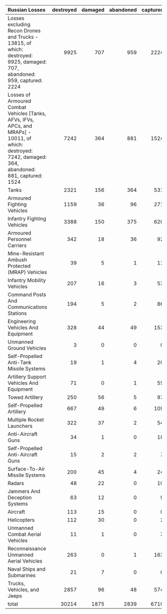 | Russian Losses                                                                                                                                           |   destroyed |   damaged |   abandoned |   captured |   total |
|:---------------------------------------------------------------------------------------------------------------------------------------------------------|------------:|----------:|------------:|-----------:|--------:|
| Losses excluding Recon Drones and Trucks - 13815, of which: destroyed: 9925, damaged: 707, abandoned: 959, captured: 2224                                |        9925 |       707 |         959 |       2224 |   13815 |
| Losses of Armoured Combat Vehicles [Tanks, AFVs, IFVs, APCs, and MRAPs] - 10011, of which: destroyed: 7242, damaged: 364, abandoned: 881, captured: 1524 |        7242 |       364 |         881 |       1524 |   10011 |
| Tanks                                                                                                                                                    |        2321 |       156 |         364 |        531 |    3372 |
| Armoured Fighting Vehicles                                                                                                                               |        1159 |        36 |          96 |        271 |    1562 |
| Infantry Fighting Vehicles                                                                                                                               |        3388 |       150 |         375 |        620 |    4533 |
| Armoured Personnel Carriers                                                                                                                              |         342 |        18 |          36 |         92 |     488 |
| Mine-Resistant Ambush Protected  (MRAP) Vehicles                                                                                                         |          39 |         5 |           1 |         11 |      56 |
| Infantry Mobility Vehicles                                                                                                                               |         207 |        16 |           3 |         53 |     279 |
| Command Posts And Communications Stations                                                                                                                |         194 |         5 |           2 |         86 |     287 |
| Engineering Vehicles And Equipment                                                                                                                       |         328 |        44 |          49 |        153 |     574 |
| Unmanned Ground Vehicles                                                                                                                                 |           3 |         0 |           0 |          0 |       3 |
| Self-Propelled Anti-Tank Missile Systems                                                                                                                 |          19 |         1 |           4 |         20 |      44 |
| Artillery Support Vehicles And Equipment                                                                                                                 |          71 |         0 |           1 |         55 |     127 |
| Towed Artillery                                                                                                                                          |         250 |        56 |           5 |         97 |     408 |
| Self-Propelled Artillery                                                                                                                                 |         667 |        49 |           6 |        109 |     831 |
| Multiple Rocket Launchers                                                                                                                                |         322 |        37 |           2 |         54 |     415 |
| Anti-Aircraft Guns                                                                                                                                       |          34 |         1 |           0 |         18 |      53 |
| Self-Propelled Anti-Aircraft Guns                                                                                                                        |          15 |         2 |           2 |          7 |      26 |
| Surface-To-Air Missile Systems                                                                                                                           |         200 |        45 |           4 |         24 |     273 |
| Radars                                                                                                                                                   |          48 |        22 |           0 |         10 |      80 |
| Jammers And Deception Systems                                                                                                                            |          63 |        12 |           0 |          9 |      84 |
| Aircraft                                                                                                                                                 |         113 |        15 |           0 |          0 |     128 |
| Helicopters                                                                                                                                              |         112 |        30 |           0 |          2 |     144 |
| Unmanned Combat Aerial Vehicles                                                                                                                          |          11 |         1 |           0 |          3 |      15 |
| Reconnaissance Unmanned Aerial Vehicles                                                                                                                  |         263 |         0 |           1 |        163 |     427 |
| Naval Ships and Submarines                                                                                                                               |          21 |         7 |           0 |          0 |      28 |
| Trucks, Vehicles, and Jeeps                                                                                                                              |        2857 |        96 |          48 |        574 |    3575 |
| total                                                                                                                                                    |       30214 |      1875 |        2839 |       6710 |   41638 |